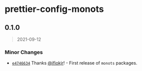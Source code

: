 # prettier-config-monots

## 0.1.0

> 2021-09-12

### Minor Changes

- [`e4746634`](https://github.com/monots/monots/commit/e4746634cce0b3f844da1bf24c98dd9d0ab9135c) Thanks [@ifiokjr](https://github.com/ifiokjr)! - First release of `monots` packages.
